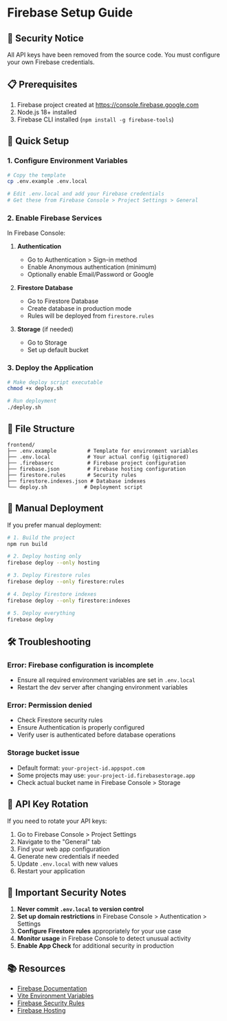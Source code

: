 # Firebase Setup Guide

## 🔐 Security Notice
All API keys have been removed from the source code. You must configure your own Firebase credentials.

## 📋 Prerequisites

1. Firebase project created at https://console.firebase.google.com
2. Node.js 18+ installed
3. Firebase CLI installed (`npm install -g firebase-tools`)

## 🚀 Quick Setup

### 1. Configure Environment Variables

```bash
# Copy the template
cp .env.example .env.local

# Edit .env.local and add your Firebase credentials
# Get these from Firebase Console > Project Settings > General
```

### 2. Enable Firebase Services

In Firebase Console:

1. **Authentication**
   - Go to Authentication > Sign-in method
   - Enable Anonymous authentication (minimum)
   - Optionally enable Email/Password or Google

2. **Firestore Database**
   - Go to Firestore Database
   - Create database in production mode
   - Rules will be deployed from `firestore.rules`

3. **Storage** (if needed)
   - Go to Storage
   - Set up default bucket

### 3. Deploy the Application

```bash
# Make deploy script executable
chmod +x deploy.sh

# Run deployment
./deploy.sh
```

## 📁 File Structure

```
frontend/
├── .env.example          # Template for environment variables
├── .env.local            # Your actual config (gitignored)
├── .firebaserc           # Firebase project configuration
├── firebase.json         # Firebase hosting configuration
├── firestore.rules       # Security rules
├── firestore.indexes.json # Database indexes
└── deploy.sh            # Deployment script
```

## 🔧 Manual Deployment

If you prefer manual deployment:

```bash
# 1. Build the project
npm run build

# 2. Deploy hosting only
firebase deploy --only hosting

# 3. Deploy Firestore rules
firebase deploy --only firestore:rules

# 4. Deploy Firestore indexes
firebase deploy --only firestore:indexes

# 5. Deploy everything
firebase deploy
```

## 🛠️ Troubleshooting

### Error: Firebase configuration is incomplete
- Ensure all required environment variables are set in `.env.local`
- Restart the dev server after changing environment variables

### Error: Permission denied
- Check Firestore security rules
- Ensure Authentication is properly configured
- Verify user is authenticated before database operations

### Storage bucket issue
- Default format: `your-project-id.appspot.com`
- Some projects may use: `your-project-id.firebasestorage.app`
- Check actual bucket name in Firebase Console > Storage

## 🔑 API Key Rotation

If you need to rotate your API keys:

1. Go to Firebase Console > Project Settings
2. Navigate to the "General" tab
3. Find your web app configuration
4. Generate new credentials if needed
5. Update `.env.local` with new values
6. Restart your application

## 🚨 Important Security Notes

1. **Never commit `.env.local` to version control**
2. **Set up domain restrictions** in Firebase Console > Authentication > Settings
3. **Configure Firestore rules** appropriately for your use case
4. **Monitor usage** in Firebase Console to detect unusual activity
5. **Enable App Check** for additional security in production

## 📚 Resources

- [Firebase Documentation](https://firebase.google.com/docs)
- [Vite Environment Variables](https://vitejs.dev/guide/env-and-mode.html)
- [Firebase Security Rules](https://firebase.google.com/docs/firestore/security/get-started)
- [Firebase Hosting](https://firebase.google.com/docs/hosting)